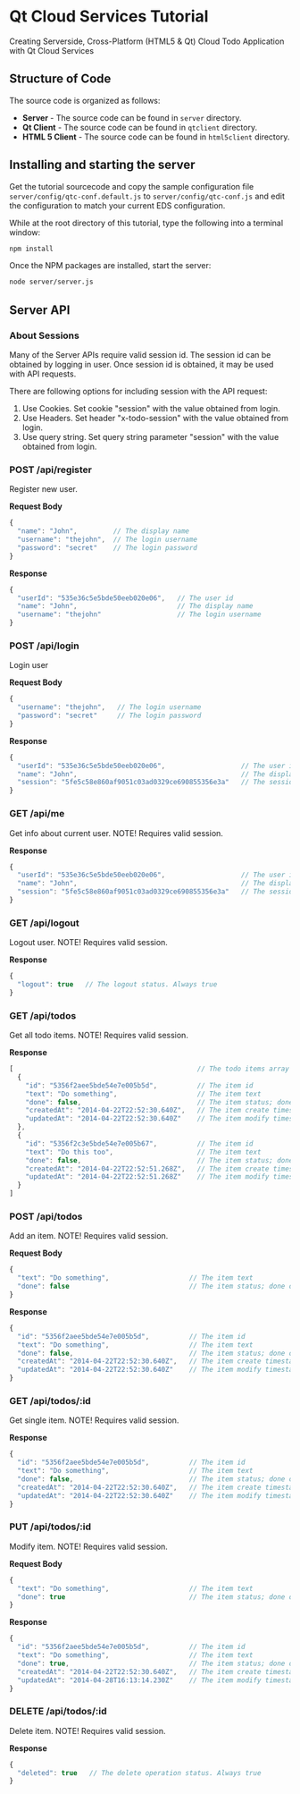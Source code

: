 # Qt Cloud Services Tutorial

Creating Serverside, Cross-Platform (HTML5 & Qt) Cloud Todo Application with Qt Cloud Services

## Structure of Code

The source code is organized as follows:

* **Server** - The source code can be found in `server` directory.
* **Qt Client** - The source code can be found in `qtclient` directory.
* **HTML 5 Client** - The source code can be found in `html5client` directory.

## Installing and starting the server

Get the tutorial sourcecode and copy the sample configuration file `server/config/qtc-conf.default.js` to `server/config/qtc-conf.js` and edit the configuration to match your current EDS configuration.

While at the root directory of this tutorial, type the following into a terminal window:

```sh
npm install
```

Once the NPM packages are installed, start the server:

```sh
node server/server.js
```

## Server API

### About Sessions
Many of the Server APIs require valid session id. The session id can be obtained by logging in user. Once session id is obtained, it may be used with API requests.

There are following options for including session with the API request:
1. Use Cookies. Set cookie "session" with the value obtained from login.
2. Use Headers. Set header "x-todo-session" with the value obtained from login.
3. Use query string. Set query string parameter "session" with the value obtained from login.

### POST /api/register
Register new user.

**Request Body**
```javascript
{
  "name": "John",         // The display name
  "username": "thejohn",  // The login username
  "password": "secret"    // The login password
}
```

**Response**
```javascript
{
  "userId": "535e36c5e5bde50eeb020e06",   // The user id
  "name": "John",                         // The display name
  "username": "thejohn"                   // The login username
}
```

### POST /api/login
Login user

**Request Body**
```javascript
{
  "username": "thejohn",   // The login username
  "password": "secret"     // The login password
}
```

**Response**
```javascript
{
  "userId": "535e36c5e5bde50eeb020e06",                   // The user id
  "name": "John",                                         // The display name
  "session": "5fe5c58e860af9051c03ad0329ce690855356e3a"   // The session id
}
```

### GET /api/me
Get info about current user. NOTE! Requires valid session.

**Response**
```javascript
{
  "userId": "535e36c5e5bde50eeb020e06",                   // The user id
  "name": "John",                                         // The display name
  "session": "5fe5c58e860af9051c03ad0329ce690855356e3a"   // The session id
}
```

### GET /api/logout
Logout user. NOTE! Requires valid session.

**Response**
```javascript
{
  "logout": true   // The logout status. Always true
}
```

### GET /api/todos
Get all todo items. NOTE! Requires valid session.

**Response**
```javascript
[                                              // The todo items array
  {
    "id": "5356f2aee5bde54e7e005b5d",          // The item id
    "text": "Do something",                    // The item text
    "done": false,                             // The item status; done or not
    "createdAt": "2014-04-22T22:52:30.640Z",   // The item create timestamp
    "updatedAt": "2014-04-22T22:52:30.640Z"    // The item modify timestamp
  },
  {
    "id": "5356f2c3e5bde54e7e005b67",          // The item id
    "text": "Do this too",                     // The item text
    "done": false,                             // The item status; done or not
    "createdAt": "2014-04-22T22:52:51.268Z",   // The item create timestamp
    "updatedAt": "2014-04-22T22:52:51.268Z"    // The item modify timestamp
  }
]
```

### POST /api/todos
Add an item. NOTE! Requires valid session.

**Request Body**
```javascript
{
  "text": "Do something",                    // The item text
  "done": false                              // The item status; done or not
}
```

**Response**
```javascript
{
  "id": "5356f2aee5bde54e7e005b5d",          // The item id
  "text": "Do something",                    // The item text
  "done": false,                             // The item status; done or not
  "createdAt": "2014-04-22T22:52:30.640Z",   // The item create timestamp
  "updatedAt": "2014-04-22T22:52:30.640Z"    // The item modify timestamp
}
```

### GET      /api/todos/:id
Get single item. NOTE! Requires valid session.

**Response**
```javascript
{
  "id": "5356f2aee5bde54e7e005b5d",          // The item id
  "text": "Do something",                    // The item text
  "done": false,                             // The item status; done or not
  "createdAt": "2014-04-22T22:52:30.640Z",   // The item create timestamp
  "updatedAt": "2014-04-22T22:52:30.640Z"    // The item modify timestamp
}
```

### PUT /api/todos/:id
Modify item. NOTE! Requires valid session.

**Request Body**
```javascript
{
  "text": "Do something",                    // The item text
  "done": true                               // The item status; done or not
}
```

**Response**
```javascript
{
  "id": "5356f2aee5bde54e7e005b5d",          // The item id
  "text": "Do something",                    // The item text
  "done": true,                              // The item status; done or not
  "createdAt": "2014-04-22T22:52:30.640Z",   // The item create timestamp
  "updatedAt": "2014-04-28T16:13:14.230Z"    // The item modify timestamp
}
```

### DELETE   /api/todos/:id
Delete item. NOTE! Requires valid session.

**Response**
```javascript
{
  "deleted": true   // The delete operation status. Always true
}
```
